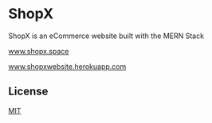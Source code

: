 # ShopX

ShopX is an eCommerce website built with the MERN Stack

www.shopx.space

www.shopxwebsite.herokuapp.com

## License
[MIT](https://choosealicense.com/licenses/mit/)
